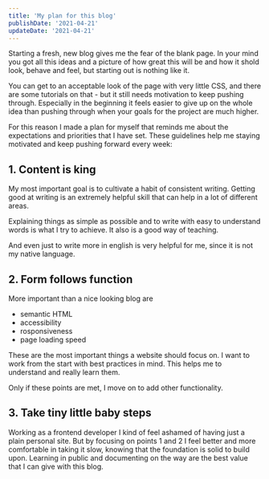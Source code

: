 ```yaml
---
title: 'My plan for this blog'
publishDate: '2021-04-21'
updateDate: '2021-04-21'
---
```



Starting a fresh, new blog gives me the fear of the blank page.
In your mind you got all this ideas and a picture of how great this will be and how it shold look, behave and feel,
but starting out is nothing like it.

You can get to an acceptable look of the page with very little CSS, and there are some tutorials on that - but it still needs motivation to keep pushing through. Especially in the beginning it feels easier to give up on the whole idea than pushing through when your goals for the project are much higher.

For this reason I made a plan for myself that reminds me about the expectations and priorities that I have set.
These guidelines help me staying motivated and keep pushing forward every week:


## 1. Content is king

My most important goal is to cultivate a habit of consistent writing.
Getting good at writing is an extremely helpful skill that can help in a lot of different areas.

Explaining things as simple as possible and to write with easy to understand words is what I try to achieve. It also is a good way of teaching.

And even just to write more in english is very helpful for me, since it is not my native language.


## 2. Form follows function

More important than a nice looking blog are 
- semantic HTML
- accessibility
- rosponsiveness
- page loading speed

These are the most important things a website should focus on.
I want to work from the start with best practices in mind.
This helps me to understand and really learn them.

Only if these points are met, I move on to add other functionality.


## 3. Take tiny little baby steps

Working as a frontend developer I kind of feel ashamed of having just a plain personal site.
But by focusing on points 1 and 2 I feel better and more comfortable in taking it slow, knowing that the foundation is solid to build upon.
Learning in public and documenting on the way are the best value that I can give with this blog.